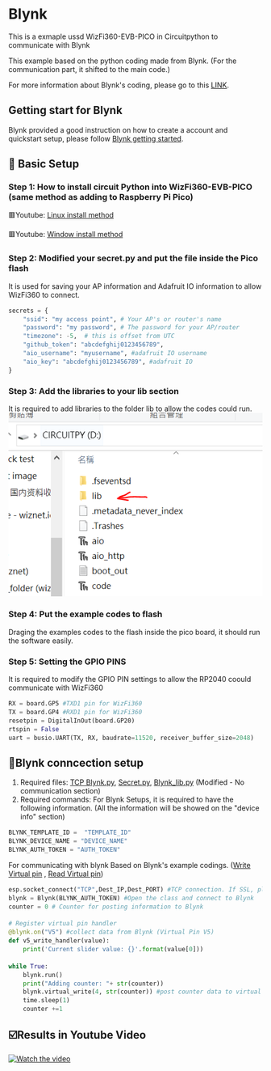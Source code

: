 # Blynk
This is a exmaple ussd WizFi360-EVB-PICO in Circuitpython to communicate with Blynk

This example based on the python coding made from Blynk. (For the communication part, it shifted to the main code.)

For more information about Blynk's coding, please go to this [LINK][link-blynk].

## Getting start for Blynk
Blynk provided a good instruction on how to create a account and quickstart setup, please follow [Blynk getting started][link-get start].

## 🤖 Basic Setup
### Step 1: How to install circuit Python into WizFi360-EVB-PICO (same method as adding to Raspberry Pi Pico)
🟥Youtube: [Linux install method][link-linux install]

🟥Youtube: [Window install method][link-window install]

### Step 2: Modified your secret.py and put the file inside the Pico flash
It is used for saving your AP information and Adafruit IO information to allow WizFi360 to connect.
```python
secrets = {
    "ssid": "my access point", # Your AP's or router's name
    "password": "my password", # The password for your AP/router
    "timezone": -5,  # this is offset from UTC
    "github_token": "abcdefghij0123456789",
    "aio_username": "myusername", #adafruit IO username
    "aio_key": "abcdefghij0123456789", #adafruit IO 
}
```
### Step 3: Add the libraries to your lib section
It is required to add libraries to the folder lib to allow the codes could run.
![link-lib_image]

### Step 4: Put the example codes to flash
Draging the examples codes to the flash inside the pico board, it should run the software easily.

### Step 5: Setting the GPIO PINS
It is required to modify the GPIO PIN settings to allow the RP2040 coould communicate with WizFi360
```python
RX = board.GP5 #TXD1 pin for WizFi360
TX = board.GP4 #RXD1 pin for WizFi360
resetpin = DigitalInOut(board.GP20) 
rtspin = False
uart = busio.UART(TX, RX, baudrate=11520, receiver_buffer_size=2048)
```

## 🔰Blynk conncection setup
1. Required files: [TCP Blynk.py][link-aio], [Secret.py][link-secret], [Blynk_lib.py][link-blynk_lib] (Modified - No communication section)
2. Required commands:
For Blynk Setups, it is required to have the following information. (All the information will be showed on the "device info" section)
```python
BLYNK_TEMPLATE_ID =  "TEMPLATE_ID" 
BLYNK_DEVICE_NAME = "DEVICE_NAME"
BLYNK_AUTH_TOKEN = "AUTH_TOKEN"
```
For communicating with blynk Based on Blynk's example codings. ([Write Virtual pin][link-write] , [Read Virtual pin][link-read])
```python
esp.socket_connect("TCP",Dest_IP,Dest_PORT) #TCP connection. If SSL, please change "TCP" to "SSL"
blynk = Blynk(BLYNK_AUTH_TOKEN) #Open the class and connect to Blynk
counter = 0 # Counter for posting information to Blynk

# Register virtual pin handler
@blynk.on("V5") #collect data from Blynk (Virtual Pin V5)
def v5_write_handler(value):
    print('Current slider value: {}'.format(value[0])) 

while True:
    blynk.run()
    print("Adding counter: "+ str(counter))
    blynk.virtual_write(4, str(counter)) #post counter data to virtual pin 4
    time.sleep(1)
    counter +=1
```

## ☑️Results in Youtube Video
[![Watch the video](https://img.youtube.com/vi/sE3b4VML8AM/maxresdefault.jpg)](https://youtu.be/sE3b4VML8AM)


[link-aio]: https://github.com/ronpang/WizFi360-cpy/blob/main/examples/blynk/TCP%20blynk.py
[link-secret]: https://github.com/ronpang/WizFi360-cpy/blob/main/examples/secrets.py
[link-blynk_lib]: https://github.com/blynkkk/lib-python/blob/master/blynklib.py
[link-linux install]: https://www.youtube.com/watch?v=onBkPkaqDnk&list=PL846hFPMqg3h4HpTVO8cPPHZnJIRA4I2p&index=3
[link-window install]: https://www.youtube.com/watch?v=e_f9p-_JWZw&t=374s
[link-lib_image]: https://github.com/ronpang/WizFi360-cpy/blob/main/img/lib%20image.PNG
[link-thonny_img]: https://github.com/ronpang/WizFi360-cpy/blob/main/img/thonny%20result%20-%20wizfi360%20-%20MQTT.PNG
[link-adadfruit_img]: https://github.com/ronpang/WizFi360-cpy/blob/main/img/adafruit%20io%20recevied%20result%20(updated)-%20wizfi360%20-%20MQTT.PNG
[link-get start]: https://docs.blynk.io/en/getting-started/what-do-i-need-to-blynk
[link-blynk]: https://github.com/blynkkk/lib-python
[link-write]: https://github.com/blynkkk/lib-python/blob/master/examples/01_write_virtual_pin.py
[link-read]: https://github.com/blynkkk/lib-python/blob/master/examples/02_read_virtual_pin.py
